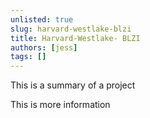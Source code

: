 ```yaml
---
unlisted: true
slug: harvard-westlake-blzi
title: Harvard-Westlake- BLZI
authors: [jess]
tags: []
---
```


This is a summary of a project

<!--truncate-->

This is more information
